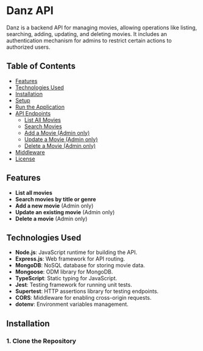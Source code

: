 # Danz API

Danz is a backend API for managing movies, allowing operations like listing, searching, adding, updating, and deleting movies. It includes an authentication mechanism for admins to restrict certain actions to authorized users.

## Table of Contents

- [Features](#features)
- [Technologies Used](#technologies-used)
- [Installation](#installation)
- [Setup](#setup)
- [Run the Application](#run-the-application)
- [API Endpoints](#api-endpoints)
  - [List All Movies](#1-list-all-movies)
  - [Search Movies](#2-search-movies)
  - [Add a Movie (Admin only)](#3-add-a-movie-admin-only)
  - [Update a Movie (Admin only)](#4-update-a-movie-admin-only)
  - [Delete a Movie (Admin only)](#5-delete-a-movie-admin-only)
- [Middleware](#middleware)
- [License](#license)

## Features

- **List all movies**
- **Search movies by title or genre**
- **Add a new movie** (Admin only)
- **Update an existing movie** (Admin only)
- **Delete a movie** (Admin only)

## Technologies Used

- **Node.js**: JavaScript runtime for building the API.
- **Express.js**: Web framework for API routing.
- **MongoDB**: NoSQL database for storing movie data.
- **Mongoose**: ODM library for MongoDB.
- **TypeScript**: Static typing for JavaScript.
- **Jest**: Testing framework for running unit tests.
- **Supertest**: HTTP assertions library for testing endpoints.
- **CORS**: Middleware for enabling cross-origin requests.
- **dotenv**: Environment variables management.

## Installation

### 1. Clone the Repository

```bash

